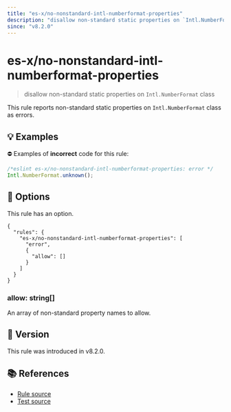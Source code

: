 ```yaml
---
title: "es-x/no-nonstandard-intl-numberformat-properties"
description: "disallow non-standard static properties on `Intl.NumberFormat` class"
since: "v8.2.0"
---
```


# es-x/no-nonstandard-intl-numberformat-properties
> disallow non-standard static properties on `Intl.NumberFormat` class

This rule reports non-standard static properties on `Intl.NumberFormat` class as errors.

## 💡 Examples

⛔ Examples of **incorrect** code for this rule:

<eslint-playground type="bad">

```js
/*eslint es-x/no-nonstandard-intl-numberformat-properties: error */
Intl.NumberFormat.unknown();
```

</eslint-playground>

## 🔧 Options

This rule has an option.

```jsonc
{
  "rules": {
    "es-x/no-nonstandard-intl-numberformat-properties": [
      "error",
      {
        "allow": []
      }
    ]
  }
}
```

### allow: string[]

An array of non-standard property names to allow.

## 🚀 Version

This rule was introduced in v8.2.0.

## 📚 References

- [Rule source](https://github.com/eslint-community/eslint-plugin-es-x/blob/master/lib/rules/no-nonstandard-intl-numberformat-properties.js)
- [Test source](https://github.com/eslint-community/eslint-plugin-es-x/blob/master/tests/lib/rules/no-nonstandard-intl-numberformat-properties.js)
